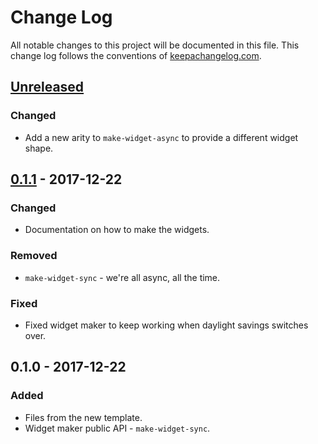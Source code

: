 # Change Log
All notable changes to this project will be documented in this file. This change log follows the conventions of [keepachangelog.com](http://keepachangelog.com/).

## [Unreleased]
### Changed
- Add a new arity to `make-widget-async` to provide a different widget shape.

## [0.1.1] - 2017-12-22
### Changed
- Documentation on how to make the widgets.

### Removed
- `make-widget-sync` - we're all async, all the time.

### Fixed
- Fixed widget maker to keep working when daylight savings switches over.

## 0.1.0 - 2017-12-22
### Added
- Files from the new template.
- Widget maker public API - `make-widget-sync`.

[Unreleased]: https://github.com/your-name/day19/compare/0.1.1...HEAD
[0.1.1]: https://github.com/your-name/day19/compare/0.1.0...0.1.1
